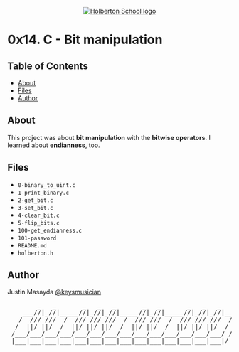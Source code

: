 <p align="center">
  <a href=#>
    <img src="https://intranet.hbtn.io/assets/holberton-logo-full-black-157ccfa3d2134776c1e3f78c0fe682968e8848b64fcacc6187976044f75f35a8.png" alt="Holberton School logo">
  </a>
</p>

# 0x14. C - Bit manipulation

## Table of Contents
* [About](#about)
* [Files](#files)
* [Author](#author)

## About
This project was about **bit manipulation** with the **bitwise operators**. I learned about **endianness**, too.

## Files
* `0-binary_to_uint.c`
* `1-print_binary.c`
* `2-get_bit.c`
* `3-set_bit.c`
* `4-clear_bit.c`
* `5-flip_bits.c`
* `100-get_endianness.c`
* `101-password`
* `README.md`
* `holberton.h`

## Author
Justin Masayda [@keysmusician](https://github.com/keysmusician)
<div align="center">
<pre>
        _   _       _   _   _       _   _       _   _   _     
    ___//|_//|_____//|_//|_//|_____//|_//|_____//|_//|_//|___ 
   /  /// ///  /  /// /// ///  /  /// ///  /  /// /// ///  / |
  /  ||/ ||/  /  ||/ ||/ ||/  /  ||/ ||/  /  ||/ ||/ ||/  / / 
 /___/___/___/___/___/___/___/___/___/___/___/___/___/___/ /  
 |___|___|___|___|___|___|___|___|___|___|___|___|___|___|/   
 
</pre>
</div>

